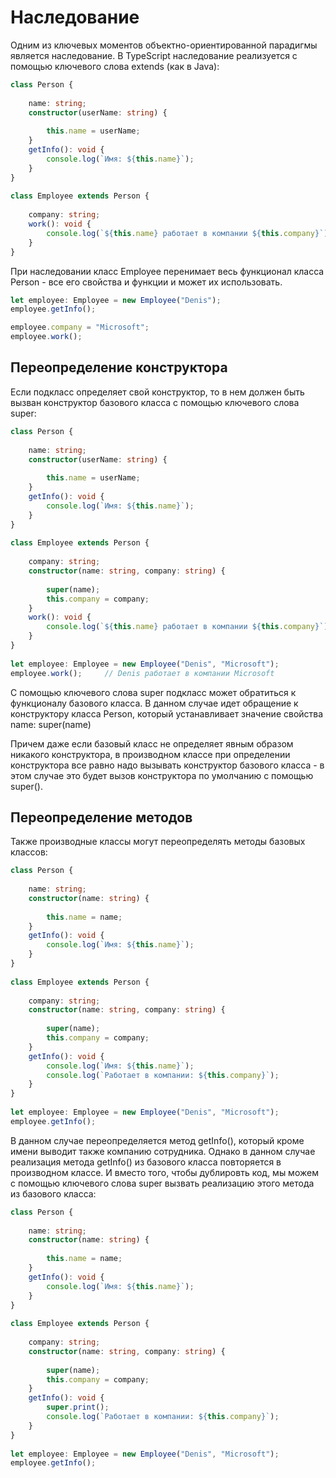 # Наследование

Одним из ключевых моментов объектно-ориентированной парадигмы является наследование. В TypeScript наследование реализуется с помощью ключевого слова extends (как в Java):

```ts
class Person {
 
    name: string;
    constructor(userName: string) {
 
        this.name = userName;
    }
    getInfo(): void {
        console.log(`Имя: ${this.name}`);
    }
}
 
class Employee extends Person {
 
    company: string;
    work(): void {
        console.log(`${this.name} работает в компании ${this.company}`);
    }
}
```

При наследовании класс Employee перенимает весь функционал класса Person - все его свойства и функции и может их использовать.

```ts
let employee: Employee = new Employee("Denis");
employee.getInfo();

employee.company = "Microsoft";
employee.work();
```

## Переопределение конструктора

Если подкласс определяет свой конструктор, то в нем должен быть вызван конструктор базового класса с помощью ключевого слова super:

```ts
class Person {
 
    name: string;
    constructor(userName: string) {
 
        this.name = userName;
    }
    getInfo(): void {
        console.log(`Имя: ${this.name}`);
    }
}
 
class Employee extends Person {
 
    company: string;
    constructor(name: string, company: string) {
   
        super(name);
        this.company = company;
    }
    work(): void {
        console.log(`${this.name} работает в компании ${this.company}`);
    }
}
 
let employee: Employee = new Employee("Denis", "Microsoft");
employee.work();     // Denis работает в компании Microsoft
```

С помощью ключевого слова super подкласс может обратиться к функционалу базового класса. В данном случае идет обращение к конструктору класса Person, который устанавливает значение свойства name: super(name)

Причем даже если базовый класс не определяет явным образом никакого конструктора, в производном классе при определении конструктора все равно надо вызывать конструктор базового класса - в этом случае это будет вызов конструктора по умолчанию с помощью super().

## Переопределение методов

Также производные классы могут переопределять методы базовых классов:

```ts
class Person {
   
    name: string;
    constructor(name: string) {
   
        this.name = name;
    }
    getInfo(): void {
        console.log(`Имя: ${this.name}`);
    }
}
   
class Employee extends Person {
   
    company: string;
    constructor(name: string, company: string) {
   
        super(name);
        this.company = company;
    }
    getInfo(): void {
        console.log(`Имя: ${this.name}`);
        console.log(`Работает в компании: ${this.company}`);
    }
}
 
let employee: Employee = new Employee("Denis", "Microsoft");
employee.getInfo();
```

В данном случае переопределяется метод getInfo(), который кроме имени выводит также компанию сотрудника. Однако в данном случае реализация метода getInfo() из базового класса повторяется в производном классе. И вместо того, чтобы дублировть код, мы можем с помощью ключевого слова super вызвать реализацию этого метода из базового класса:

```ts
class Person {
   
    name: string;
    constructor(name: string) {
   
        this.name = name;
    }
    getInfo(): void {
        console.log(`Имя: ${this.name}`);
    }
}
   
class Employee extends Person {
   
    company: string;
    constructor(name: string, company: string) {
   
        super(name);
        this.company = company;
    }
    getInfo(): void {
        super.print();
        console.log(`Работает в компании: ${this.company}`);
    }
}
 
let employee: Employee = new Employee("Denis", "Microsoft");
employee.getInfo();
```
